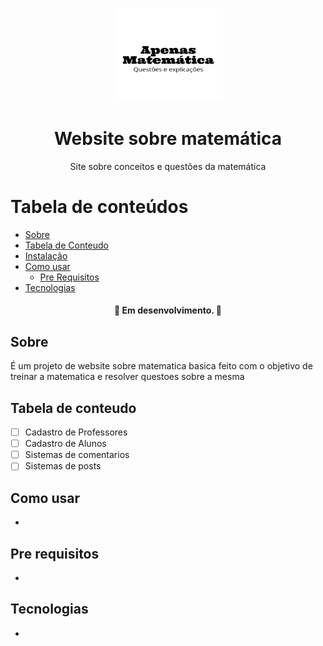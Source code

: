 <p align="center">
  <a href="https://unform.dev">
    <img src="img/Logo.png" height="150" width="175" alt="Unform" />
  </a>
</p>
<h1 align="center">Website sobre matemática</h1> 

<p align="center">Site sobre conceitos e questões da matemática</p>

Tabela de conteúdos
=================
<!--ts-->
   * [Sobre](#Sobre)
   * [Tabela de Conteudo](#tabela-de-conteudo)
   * [Instalação](#instalacao)
   * [Como usar](#como-usar)
      * [Pre Requisitos](#pre-requisitos)
   * [Tecnologias](#tecnologias)
<!--te-->

<h4 align="center"> 
	🚧  Em desenvolvimento.  🚧
</h4>

## Sobre

 É um projeto de website sobre matematica basica feito com o objetivo de treinar a matematica e resolver questoes sobre a mesma 

## Tabela de conteudo

- [ ] Cadastro de Professores
- [ ] Cadastro de Alunos
- [ ] Sistemas de comentarios
- [ ] Sistemas de posts

## Como usar

  -

## Pre requisitos

-

## Tecnologias

-